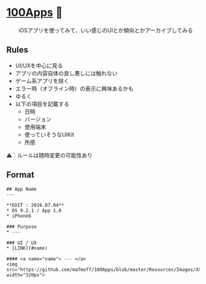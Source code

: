 # [100Apps](https://github.com/mafmoff/100Apps/blob/master/apps.md) 🎉
　　
iOSアプリを使ってみて、いい感じのUIとか傾向とかアーカイブしてみる

## Rules

* UI/UXを中心に見る
* アプリの内容自体の良し悪しには触れない
* ゲーム系アプリを除く
* エラー時（オフライン時）の表示に興味あるかも
* ゆるく
* 以下の項目を記載する
  * 日時
  * バージョン
  * 使用端末
  * 使っていそうなUIKit
  * 所感

⚠️：ルールは随時変更の可能性あり

## Format

```
## App Name
---

**EDIT : 2016.07.04**
* OS 9.2.1 / App 1.0
* iPhone6

### Purpose
* ---

### UI / UX
* [LINK](#name)

#### <a name="name"> --- </a>
<img src="https://github.com/mafmoff/100Apps/blob/master/Resources/Images/XXXX.gif" width="320px">

```
